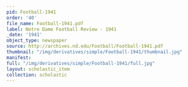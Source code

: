 ```yaml
---
pid: Football-1941
order: '40'
file_name: Football-1941.pdf
label: Notre Dame Football Review - 1941
_date: '1941'
object_type: newspaper
source: http://archives.nd.edu/Football/Football-1941.pdf
thumbnail: "/img/derivatives/simple/Football-1941/thumbnail.jpg"
manifest:
full: "/img/derivatives/simple/Football-1941/full.jpg"
layout: scholastic_item
collection: scholastic
---
```


